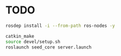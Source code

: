 # TODO

```sh
rosdep install -i --from-path ros-nodes -y
```

```sh
catkin_make
source devel/setup.sh
roslaunch seed_core server.launch
```
